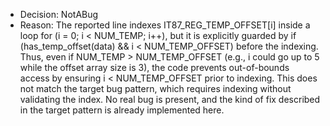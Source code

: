 - Decision: NotABug
- Reason: The reported line indexes IT87_REG_TEMP_OFFSET[i] inside a loop for (i = 0; i < NUM_TEMP; i++), but it is explicitly guarded by if (has_temp_offset(data) && i < NUM_TEMP_OFFSET) before the indexing. Thus, even if NUM_TEMP > NUM_TEMP_OFFSET (e.g., i could go up to 5 while the offset array size is 3), the code prevents out-of-bounds access by ensuring i < NUM_TEMP_OFFSET prior to indexing. This does not match the target bug pattern, which requires indexing without validating the index. No real bug is present, and the kind of fix described in the target pattern is already implemented here.
